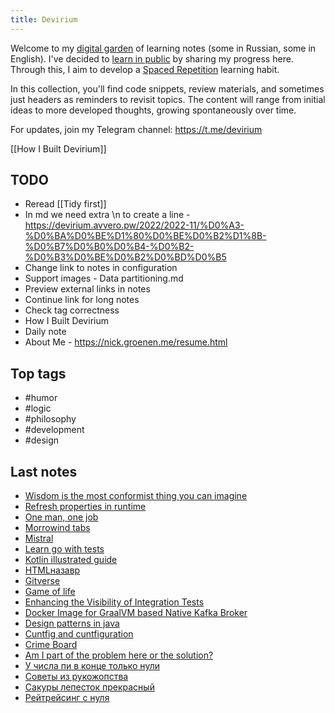 ```yaml
---
title: Devirium
---
```


Welcome to my [digital garden](https://maggieappleton.com/garden-history) of learning notes (some in Russian, some in English). I've decided to [learn in public](https://dev.to/jbranchaud/how-i-learned-to-learn-in-public-2f4m) by sharing my progress here. Through this, I aim to develop a [Spaced Repetition](https://til.yenly.wtf/notes/spaced-repetition) learning habit.

In this collection, you'll find code snippets, review materials, and sometimes just headers as reminders to revisit topics. The content will range from initial ideas to more developed thoughts, growing spontaneously over time.

For updates, join my Telegram channel: https://t.me/devirium

[[How I Built Devirium]]

## TODO

- Reread [[Tidy first]]
- In md we need extra \n to create a line - https://devirium.avvero.pw/2022/2022-11/%D0%A3-%D0%BA%D0%BE%D1%80%D0%BE%D0%B2%D1%8B-%D0%B7%D0%B0%D0%B4-%D0%B2-%D0%B3%D0%BE%D0%B2%D0%BD%D0%B5
- Change link to notes in configuration
- Support images - Data partitioning.md
- Preview external links in notes
- Continue link for long notes
- Check tag correctness
- How I Built Devirium
- Daily note
- About Me - https://nick.groenen.me/resume.html

## Top tags
- #humor
- #logic
- #philosophy
- #development
- #design

## Last notes
- [Wisdom is the most conformist thing you can imagine](2024/2024-04/Wisdom-is-the-most-conformist-thing-you-can-imagine.md)
- [Refresh properties in runtime](2024/2024-04/Refresh-properties-in-runtime.md)
- [One man, one job](2024/2024-04/One-man,-one-job.md)
- [Morrowind tabs](2024/2024-04/Morrowind-tabs.md)
- [Mistral](2024/2024-04/Mistral.md)
- [Learn go with tests](2024/2024-04/Learn-go-with-tests.md)
- [Kotlin illustrated guide](2024/2024-04/Kotlin-illustrated-guide.md)
- [HTMLназавр](2024/2024-04/HTMLназавр.md)
- [Gitverse](2024/2024-04/Gitverse.md)
- [Game of life](2024/2024-04/Game-of-life.md)
- [Enhancing the Visibility of Integration Tests](2024/2024-04/Enhancing-the-Visibility-of-Integration-Tests.md)
- [Docker Image for GraalVM based Native Kafka Broker](2024/2024-04/Docker-Image-for-GraalVM-based-Native-Kafka-Broker.md)
- [Design patterns in java](2024/2024-04/Design-patterns-in-java.md)
- [Cuntfig and cuntfiguration](2024/2024-04/Cuntfig-and-cuntfiguration.md)
- [Crime Board](2024/2024-04/Crime-Board.md)
- [Am I part of the problem here or the solution?](2024/2024-04/Am-I-part-of-the-problem-here-or-the-solution?.md)
- [У числа пи в конце только нули](2024/2024-04/У-числа-пи-в-конце-только-нули.md)
- [Советы из рукожопства](2024/2024-04/Советы-из-рукожопства.md)
- [Сакуры лепесток прекрасный](2024/2024-04/Сакуры-лепесток-прекрасный.md)
- [Рейтрейсинг с нуля](2024/2024-04/Рейтрейсинг-с-нуля.md)
